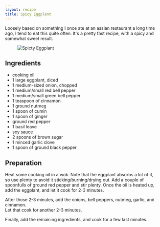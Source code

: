 ```yaml
---
layout: recipe
title: Spicy Eggplant
---
```


Loosely based on something I once ate at an assian restaurant a long time ago, I tend to eat this quite often. It's a pretty fast recipe, with a spicy and somewhat sweet result.

<figure>
  <img src="/images/recipes/spicy-eggplant.jpg" alt="Spicty Eggplant">
</figure>

Ingredients
-----------

 * cooking oil
 * 1 large eggplant, diced
 * 1 medium-sized onion, chopped
 * 1 medium/small red bell pepper
 * 1 medium/small green bell pepper
 * 1 teaspoon of cinnamon
 * 1 ground nutmeg
 * 1 spoon of cumin
 * 1 spoon of ginger
 * ground red pepper
 * 1 basil leave
 * soy sauce
 * 2 spoons of brown sugar
 * 1 minced garlic clove
 * 1 spoon of ground black pepper

Preparation
-----------

Heat some cooking oil in a wok. Note that the eggplant absorbs a lot of it, so use plenty to avoid it sticking/burning/drying out. Add a couple of spoonfulls of ground red pepper and stir plenty. Once the oil is heated up, add the eggplant, and let it cook for 2-3 minutes.

After those 2-3 minutes, add the onions, bell peppers, nutmeg, garlic, and cinnamon.  
Let that cook for another 2-3 minutes.

Finally, add the remaining ingredients, and cook for a few last minutes.
